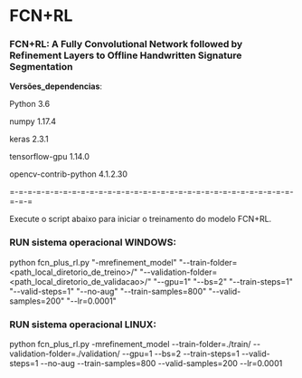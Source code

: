 # FCN+RL
### FCN+RL: A Fully Convolutional Network followed by Refinement Layers to Offline Handwritten Signature Segmentation



__Versões_dependencias__:

Python 3.6

numpy 1.17.4

keras 2.3.1

tensorflow-gpu 1.14.0

opencv-contrib-python 4.1.2.30

=-=-=-=-=-=-=-=-=-=-=-=-=-=-=-=-=-=-=-=-=-=-=-=-=-=-=-=-=-=-=-=-=-=-=

Execute o script abaixo para iniciar o treinamento do modelo FCN+RL.

### RUN sistema operacional WINDOWS:

python fcn_plus_rl.py "-mrefinement_model" "--train-folder=<path_local_diretorio_de_treino>/" "--validation-folder=<path_local_diretorio_de_validacao>/" "--gpu=1" "--bs=2" "--train-steps=1" "--valid-steps=1" "--no-aug" "--train-samples=800" "--valid-samples=200" "--lr=0.0001"

### RUN sistema operacional LINUX:

python fcn_plus_rl.py -mrefinement_model --train-folder=./train/ --validation-folder=./validation/ --gpu=1 --bs=2 --train-steps=1 --valid-steps=1 --no-aug --train-samples=800 --valid-samples=200 --lr=0.0001
